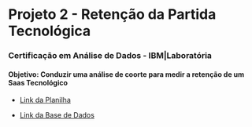 # Projeto 2 - Retenção da Partida Tecnológica
### Certificação em Análise de Dados - IBM|Laboratória
#### Objetivo: Conduzir uma análise de coorte para medir a retenção de um Saas Tecnológico

 - [Link da Planilha](https://docs.google.com/spreadsheets/d/1R-LdgmMBR-uxU_TPeiJOhOIopGIqhcPsAo9NYziTSKg/edit?usp=sharing)

 - [Link da Base de Dados](https://www.kaggle.com/datasets/datacertlaboratoria/projeto-3-segmentao-de-clientes-no-ecommerce)
